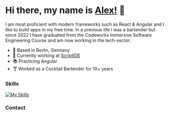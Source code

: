 #  Hi there, my name is [Alex!](https://www.linkedin.com/in/alexander-scharpf-609136241) 👋

I am most proficient with modern frameworks such as React & Angular and I like to build apps in my free time. In a previous life I was a bartender but since 2022 I have graduated from the Codeworks Immersive Software Engineering Course and am now working in the tech-sector.

* 📍 Based in Berlin, Germany
* 🦾 Currently working at [ScriptIDE](https://github.com/AScharpf/Scriptide)
* 📚 Practicing Angular
* 🍸 Worked as a Cocktail Bartender for 10+ years

### Skills

[![My Skills](https://skillicons.dev/icons?i=js,ts,nodejs,html,css,react,angular,git,github,express,mongodb,postgres,sequelize,jest,aws,bash,docker,figma,heroku,jquery,kubernetes,visualstudio)](http)

### Contact

